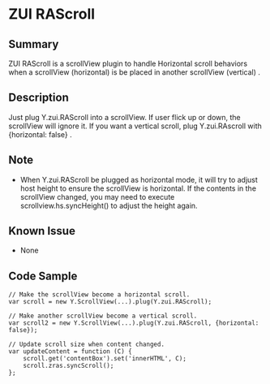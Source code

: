 ZUI RAScroll
============

Summary
-------

ZUI RAScroll is a scrollView plugin to handle Horizontal scroll behaviors when 
a scrollView (horizontal) is be placed in another scrollView (vertical) .

Description
-----------

Just plug Y.zui.RAScroll into a scrollView. If user flick up or down, the
scrollView will ignore it. If you want a vertical scroll, plug Y.zui.RAscroll
with {horizontal: false} .

Note
----

*   When Y.zui.RAScroll be plugged as horizontal mode, it will try to adjust 
    host height to ensure the scrollView is horizontal. If the contents in 
    the scrollView changed, you may need to execute scrollview.hs.syncHeight()
    to adjust the height again.

Known Issue
-----------

*   None

Code Sample
-----------


    // Make the scrollView become a horizontal scroll.
    var scroll = new Y.ScrollView(...).plug(Y.zui.RAScroll);

    // Make another scrollView become a vertical scroll.
    var scroll2 = new Y.ScrollView(...).plug(Y.zui.RAScroll, {horizontal: false});

    // Update scroll size when content changed.
    var updateContent = function (C) {
        scroll.get('contentBox').set('innerHTML', C);
        scroll.zras.syncScroll();
    };
